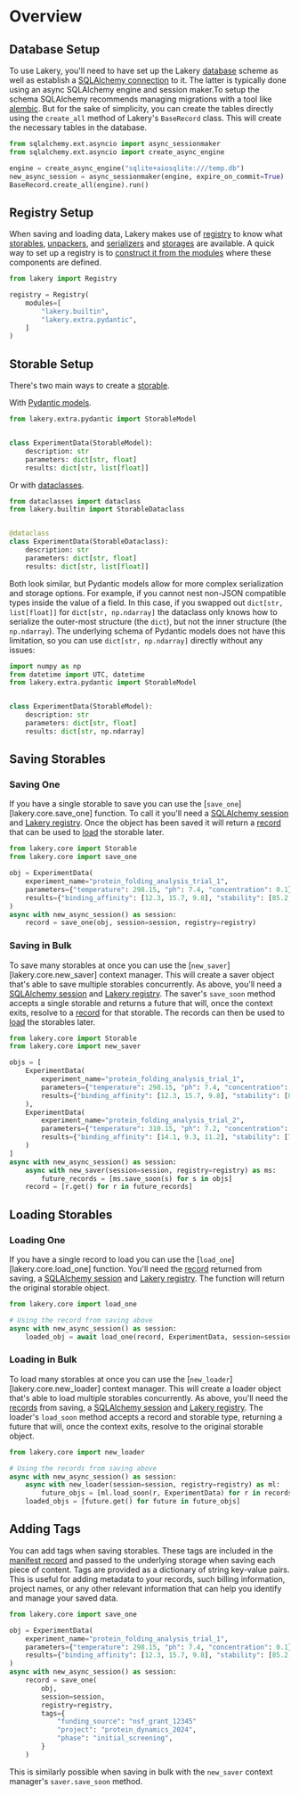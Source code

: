 # Overview

## Database Setup

To use Lakery, you'll need to have set up the Lakery [database](./concepts/database.md)
scheme as well as establish a
[SQLAlchemy connection](https://docs.sqlalchemy.org/en/20/orm/session_basics.html) to
it. The latter is typically done using an async SQLAlchemy engine and session maker.To
setup the schema SQLAlchemy recommends managing migrations with a tool like
[alembic](https://alembic.sqlalchemy.org/en/latest/). But for the sake of simplicity,
you can create the tables directly using the `create_all` method of Lakery's
`BaseRecord` class. This will create the necessary tables in the database.

```python
from sqlalchemy.ext.asyncio import async_sessionmaker
from sqlalchemy.ext.asyncio import create_async_engine

engine = create_async_engine("sqlite+aiosqlite:///temp.db")
new_async_session = async_sessionmaker(engine, expire_on_commit=True)
BaseRecord.create_all(engine).run()
```

## Registry Setup

When saving and loading data, Lakery makes use of [registry](./concepts/registry.md) to
know what [storables](./concepts/storables.md), [unpackers](./concepts/unpackers.md),
and [serializers](./concepts/serializers.md) and [storages](./concepts/storages.md) are
available. A quick way to set up a registry is to
[construct it from the modules](../concepts/registry.md#constructing-from-modules) where
these components are defined.

```python
from lakery import Registry

registry = Registry(
    modules=[
        "lakery.builtin",
        "lakery.extra.pydantic",
    ]
)
```

## Storable Setup

There's two main ways to create a [storable](./concepts/storables.md).

With [Pydantic models](../integrations/3rd-party/pydantic.md).

```python
from lakery.extra.pydantic import StorableModel


class ExperimentData(StorableModel):
    description: str
    parameters: dict[str, float]
    results: dict[str, list[float]]
```

Or with [dataclasses](../integrations/built-ins/storables.md#dataclasses).

```python
from dataclasses import dataclass
from lakery.builtin import StorableDataclass


@dataclass
class ExperimentData(StorableDataclass):
    description: str
    parameters: dict[str, float]
    results: dict[str, list[float]]
```

Both look similar, but Pydantic models allow for more complex serialization and storage
options. For example, if you cannot nest non-JSON compatible types inside the value of a
field. In this case, if you swapped out `dict[str, list[float]]` for
`dict[str, np.ndarray]` the dataclass only knows how to serialize the outer-most
structure (the `dict`), but not the inner structure (the `np.ndarray`). The underlying
schema of Pydantic models does not have this limitation, so you can use
`dict[str, np.ndarray]` directly without any issues:

```python
import numpy as np
from datetime import UTC, datetime
from lakery.extra.pydantic import StorableModel


class ExperimentData(StorableModel):
    description: str
    parameters: dict[str, float]
    results: dict[str, np.ndarray]
```

## Saving Storables

### Saving One

If you have a single storable to save you can use the [`save_one`][lakery.core.save_one]
function. To call it you'll need a [SQLAlchemy session](#database-setup) and
[Lakery registry](#registry-setup). Once the object has been saved it will return a
[record](./concepts/database.md#manifest-records) that can be used to
[load](#loading-one) the storable later.

```python
from lakery.core import Storable
from lakery.core import save_one

obj = ExperimentData(
    experiment_name="protein_folding_analysis_trial_1",
    parameters={"temperature": 298.15, "ph": 7.4, "concentration": 0.1},
    results={"binding_affinity": [12.3, 15.7, 9.8], "stability": [85.2, 78.9, 92.1]}
)
async with new_async_session() as session:
    record = save_one(obj, session=session, registry=registry)
```

### Saving in Bulk

To save many storables at once you can use the [`new_saver`][lakery.core.new_saver]
context manager. This will create a saver object that's able to save multiple storables
concurrently. As above, you'll need a [SQLAlchemy session](#database-setup) and
[Lakery registry](#registry-setup). The saver's `save_soon` method accepts a single
storable and returns a future that will, once the context exits, resolve to a
[record](./concepts/database.md#manifest-records) for that storable. The records can
then be used to [load](#loading-in-bulk) the storables later.

```python
from lakery.core import Storable
from lakery.core import new_saver

objs = [
    ExperimentData(
        experiment_name="protein_folding_analysis_trial_1",
        parameters={"temperature": 298.15, "ph": 7.4, "concentration": 0.1},
        results={"binding_affinity": [12.3, 15.7, 9.8], "stability": [85.2, 78.9, 92.1]}
    ),
    ExperimentData(
        experiment_name="protein_folding_analysis_trial_2",
        parameters={"temperature": 310.15, "ph": 7.2, "concentration": 0.2},
        results={"binding_affinity": [14.1, 9.3, 11.2], "stability": [79.8, 83.4, 88.7]}
    )
]
async with new_async_session() as session:
    async with new_saver(session=session, registry=registry) as ms:
        future_records = [ms.save_soon(s) for s in objs]
    record = [r.get() for r in future_records]
```

## Loading Storables

### Loading One

If you have a single record to load you can use the [`load_one`][lakery.core.load_one]
function. You'll need the [record](./concepts/database.md#manifest-records) returned
from saving, a [SQLAlchemy session](#database-setup) and
[Lakery registry](#registry-setup). The function will return the original storable
object.

```python
from lakery.core import load_one

# Using the record from saving above
async with new_async_session() as session:
    loaded_obj = await load_one(record, ExperimentData, session=session, registry=registry)
```

### Loading in Bulk

To load many storables at once you can use the [`new_loader`][lakery.core.new_loader]
context manager. This will create a loader object that's able to load multiple storables
concurrently. As above, you'll need the
[records](./concepts/database.md#manifest-records) from saving, a
[SQLAlchemy session](#database-setup) and [Lakery registry](#registry-setup). The
loader's `load_soon` method accepts a record and storable type, returning a future that
will, once the context exits, resolve to the original storable object.

```python
from lakery.core import new_loader

# Using the records from saving above
async with new_async_session() as session:
    async with new_loader(session=session, registry=registry) as ml:
        future_objs = [ml.load_soon(r, ExperimentData) for r in records]
    loaded_objs = [future.get() for future in future_objs]
```

## Adding Tags

You can add tags when saving storables. These tags are included in the
[manifest record](./concepts/database.md#manifest-records) and passed to the underlying
storage when saving each piece of content. Tags are provided as a dictionary of string
key-value pairs. This is useful for adding metadata to your records, such billing
information, project names, or any other relevant information that can help you identify
and manage your saved data.

```python
from lakery.core import save_one

obj = ExperimentData(
    experiment_name="protein_folding_analysis_trial_1",
    parameters={"temperature": 298.15, "ph": 7.4, "concentration": 0.1},
    results={"binding_affinity": [12.3, 15.7, 9.8], "stability": [85.2, 78.9, 92.1]}
)
async with new_async_session() as session:
    record = save_one(
        obj,
        session=session,
        registry=registry,
        tags={
            "funding_source": "nsf_grant_12345"
            "project": "protein_dynamics_2024",
            "phase": "initial_screening",
        }
    )
```

This is similarly possible when saving in bulk with the `new_saver` context manager's
`saver.save_soon` method.
